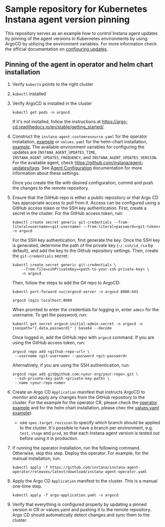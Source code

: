 # Sample repository for Kubernetes Instana agent version pinning
This repository serves as an example how to control Instana agent updates by pinning of the agent versions in Kubernetes environments by using ArgoCD by utilizing the environment variables. For more information check the official documentation on [configuring updates](https://www.ibm.com/docs/en/instana-observability/current?topic=agents-configuring-updates-dynamic-host#version-pinning).

## Pinning of the agent in operator and helm chart installation
1. Verify `kubectx` points to the right cluster
1. `kubectl` installed
1. Verify ArgoCD is installed in the cluster
    ```
    kubectl get pods -n argocd
    ```
    If it's not installed, follow the instructions at https://argo-cd.readthedocs.io/en/stable/getting_started/.
2. Construct the `instana-agent.customresource.yaml` for the operator installation, [example](./instana/instana-agent-operator/dynamic-agent/instana-agent.customresource.yaml) or `values.yaml` for the helm-chart installation, [example](./instana/helm-chart/dynamic-agent/values.yaml). The available environment variables for configuring the updates are `INSTANA_AGENT_UPDATES_TIME`, `INSTANA_AGENT_UPDATES_FREQUENCY`, and `INSTANA_AGENT_UPDATES_VERSION`. For the available agent, check https://github.com/instana/agent-updates/tags. See [Agent Configuration](https://www.ibm.com/docs/en/SSE1JP5_current/src/pages/setup_and_manage/host_agent/configuration/index.html#agent-configuration-file) documentation for more information about these settings.

    Once you create the file with desired configuration, commit and push the changes to the remote repository.
3. Ensure that the GitHub repo is either a public repository or that Argo CD has appropriate access to pull from it.
Access can be configured using a GitHub access token or the SSH key authentication. First, create a secret in the cluster.
    For the GitHub access token, run:
    ```
    kubectl create secret generic git-credentials --from-literal=username=<git-username> --from-literal=password=<git-token> -n argocd
    ```
    For the SSH key authentication, first generate the key. Once the SSH key is generated, determine the path of the private key (`~/.ssh/id_rsa` by default), and add the key to the Github repository settings. Then, create the `git-credentials` secret:
    ```
    kubectl create secret generic git-credentials \
        --from-file=sshPrivateKey=<path-to-your-ssh-private-key> \
        -n argocd
    ```
    Then, follow the steps to add the Git repo to ArgoCD:
    ```
    kubectl port-forward svc/argocd-server -n argocd 8080:443
    ```
    ```
    argocd login localhost:8080
    ```
    When promted to enter the credentials for logging in, enter `admin` for the username. To get the password, run:
    ```
    kubectl get secret argocd-initial-admin-secret -n argocd -o jsonpath="{.data.password}" | base64 --decode
    ```
    Once logged in, add the GitHub repo with `argocd` command.
    If you are using the GitHub access token, run:
    ```
    argocd repo add <github-repo-url> \
     --username <git-username> --password <git-password>
    ```
    Alternatively, if you are using the SSH authentication, run:
    ```
    argocd repo add git@github.com:<your-org/your-repo>.git \
     --ssh-private-key-path <private-key-path> \
     --name <your-repo-name>
    ```


1. Create an Argo CD `Application` manifest that instructs ArgoCD to monitor and apply any changes from the GitHub repository to the cluster. For the example for the operator CR, please check the [operator example](./instana/instana-agent-operator/argo/argo-application.yaml) and  for the helm chart installation, please chec the [values.yaml example](./instana/helm-chart/argo/argo-application.yaml)).
   * use `spec.target.revision` to specify which branch should be applied to the cluster. It's possible to have a branch per environment, e.g. `test`, `stage` and `prod`, so that each Instana agent version is tested out before using it in production.
2. If running the operator installation, run the following command. Otherwise, skip this step.
    Deploy the operator. For example, for the manual installation, run:
    ```
    kubectl apply -f https://github.com/instana/instana-agent-operator/releases/latest/download/instana-agent-operator.yaml
    ```
3. Apply the Argo CD `Application` manifest to the cluster. This is a manual one-time step.
    ```
    kubectl apply -f argo-application.yaml -n argocd

    ```
 4. Verify that everything is configured properly by updating a pinned version in CR or values.yaml and pushing it to the remote repository. Argo CD should automatically detect changes and sync them to the cluster.